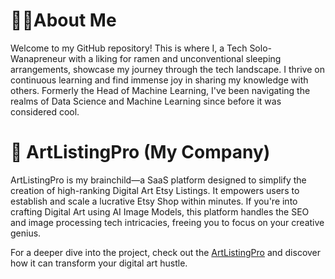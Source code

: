 # 👋🏽About Me

Welcome to my GitHub repository! This is where I, a Tech Solo-Wanapreneur with a liking for ramen and unconventional sleeping arrangements, showcase my journey through the tech landscape. I thrive on continuous learning and find immense joy in sharing my knowledge with others. Formerly the Head of Machine Learning, I've been navigating the realms of Data Science and Machine Learning since before it was considered cool.

# 🎨 ArtListingPro (My Company)

ArtListingPro is my brainchild—a SaaS platform designed to simplify the creation of high-ranking Digital Art Etsy Listings. It empowers users to establish and scale a lucrative Etsy Shop within minutes. If you're into crafting Digital Art using AI Image Models, this platform handles the SEO and image processing tech intricacies, freeing you to focus on your creative genius.

For a deeper dive into the project, check out the [ArtListingPro](https://artlistingpro.com/) and discover how it can transform your digital art hustle.
